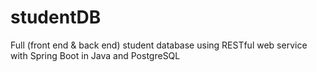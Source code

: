# studentDB
Full (front end &amp; back end) student database using RESTful web service with Spring Boot in Java and PostgreSQL
